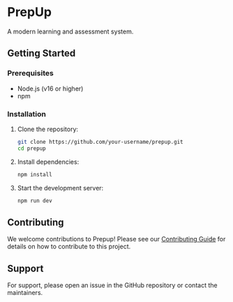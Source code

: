 # PrepUp

A modern learning and assessment system.

## Getting Started

### Prerequisites

- Node.js (v16 or higher)
- npm

### Installation

1. Clone the repository:

   ```bash
   git clone https://github.com/your-username/prepup.git
   cd prepup
   ```

2. Install dependencies:

   ```bash
   npm install
   ```

3. Start the development server:
   ```bash
   npm run dev
   ```

## Contributing

We welcome contributions to Prepup! Please see our [Contributing Guide](CONTRIBUTING.md) for details on how to contribute to this project.

## Support

For support, please open an issue in the GitHub repository or contact the maintainers.

